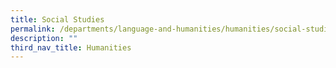 ```yaml
---
title: Social Studies
permalink: /departments/language-and-humanities/humanities/social-studies
description: ""
third_nav_title: Humanities
---
```

